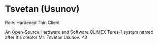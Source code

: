 # Tsvetan (Usunov)

Role: Hardened Thin Client

An Open-Source Hardware and Software OLIMEX Teres-1 system named after it's creator Mr. Tsvetan Usunov. <3
